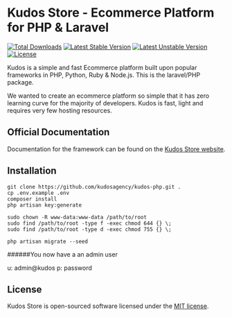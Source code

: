 # Kudos Store - Ecommerce Platform for PHP & Laravel

[![Total Downloads](https://poser.pugx.org/kudosagency/kudos-php/downloads)](https://packagist.org/packages/kudosagency/kudos-php)
[![Latest Stable Version](https://poser.pugx.org/kudosagency/kudos-php/v/stable)](https://packagist.org/packages/kudosagency/kudos-php)
[![Latest Unstable Version](https://poser.pugx.org/kudosagency/kudos-php/v/unstable)](https://packagist.org/packages/kudosagency/kudos-php)
[![License](https://poser.pugx.org/kudosagency/kudos-php/license)](https://packagist.org/packages/kudosagency/kudos-php)

Kudos is a simple and fast Ecommerce platform built upon popular frameworks in PHP, Python, Ruby & Node.js.
This is the laravel/PHP package.

We wanted to create an ecommerce platform so simple that it has zero learning curve for the majority of developers. Kudos is fast, light and requires very few hosting resources.

## Official Documentation

Documentation for the framework can be found on the [Kudos Store website](http://kudos.store/php/docs/).

## Installation

```
git clone https://github.com/kudosagency/kudos-php.git .
cp .env.example .env
composer install
php artisan key:generate

sudo chown -R www-data:www-data /path/to/root
sudo find /path/to/root -type f -exec chmod 644 {} \; 
sudo find /path/to/root -type d -exec chmod 755 {} \;   

php artisan migrate --seed
```

######You now have a an admin user

u: admin@kudos
p: password

## License

Kudos Store is open-sourced software licensed under the [MIT license](http://opensource.org/licenses/MIT).
